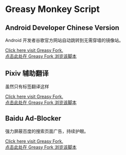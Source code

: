 # Greasy Monkey Script

## Android Developer Chinese Version
Android 开发者谷歌官方网站自动跳转到无需穿墙的镜像站。

<a target="_blank" href="http://greasyfork.org/scripts/37313">Click here visit Greasy Fork.<br>点击此处在 Greasy Fork 浏览该脚本</a>

## Pixiv 辅助翻译
虽然只有标签翻译这样

<a target="_blank" href="http://greasyfork.org/scripts/372551">Click here visit Greasy Fork.<br>点击此处在 Greasy Fork 浏览该脚本</a>

## Baidu Ad-Blocker
强力屏蔽百度的搜索页面广告，持续护眼。

<a target="_blank" href="http://greasyfork.org/scripts/372550">Click here visit Greasy Fork.<br>点击此处在 Greasy Fork 浏览该脚本</a>
